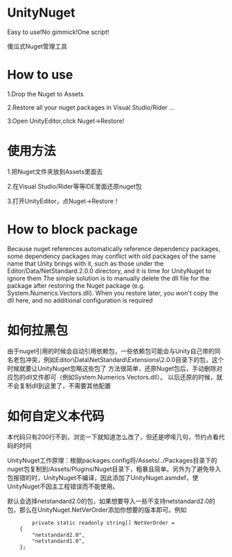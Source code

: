 # UnityNuget
Easy to use!No gimmick!One script!

傻瓜式Nuget管理工具

# How to use
1.Drop the Nuget to Assets

2.Restore all your nuget packages in Visual Studio/Rider ...

3.Open UnityEditor,click Nuget->Restore!

# 使用方法
1.把Nuget文件夹放到Assets里面去

2.在Visual Studio/Rider等等IDE里面还原nuget包

3.打开UnityEditor，点Nuget->Restore！

# How to block package
Because nuget references automatically reference dependency packages, some dependency packages may conflict with old packages of the same name that Unity brings with it, such as those under the Editor/Data/NetStandard.2.0.0 directory, and it is time for UnityNuget to ignore them
The simple solution is to manually delete the dll file for the package after restoring the Nuget package (e.g. System.Numerics.Vectors.dll).
When you restore later, you won't copy the dll here, and no additional configuration is required
# 如何拉黑包
由于nuget引用的时候会自动引用依赖包，一些依赖包可能会与Unity自己带的同名老包冲突，例如Editor\Data\NetStandard\Extensions\2.0.0目录下的包，这个时候就要让UnityNuget忽略这些包了
方法很简单，还原Nuget包后，手动删除对应包的dll文件即可（例如System.Numerics.Vectors.dll）。
以后还原的时候，就不会复制dll到这里了，不需要其他配置

# 如何自定义本代码

本代码只有200行不到，浏览一下就知道怎么改了，但还是啰嗦几句，节约点看代码的时间

UnityNuget工作原理：根据packages.config将/Assets/../Packages目录下的nuget包复制到/Assets/Plugins/Nuget目录下，粗暴且简单。另外为了避免导入包报错的时，UnityNuget不编译，因此添加了UnityNuget.asmdef，使UnityNuget不因主工程错误而不能使用。

默认会选择netstandard2.0的包，如果想要导入一些不支持netstandard2.0的包，那么在UnityNuget.NetVerOrder添加你想要的版本即可。例如
    
            private static readonly string[] NetVerOrder =
        {
            "netstandard2.0",
            "netstandard1.0",
        };

